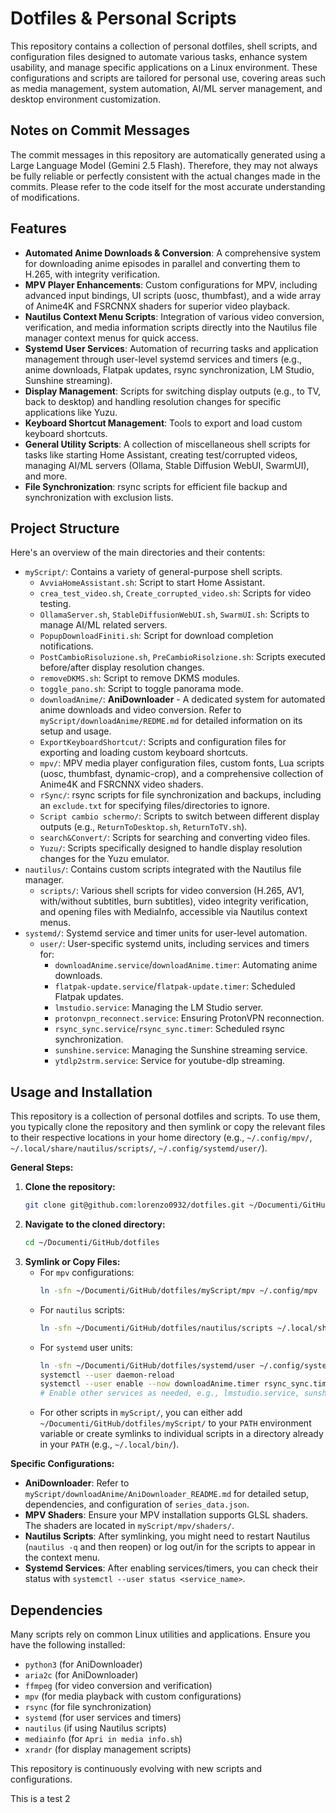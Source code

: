 # Dotfiles & Personal Scripts

This repository contains a collection of personal dotfiles, shell scripts, and configuration files designed to automate various tasks, enhance system usability, and manage specific applications on a Linux environment. These configurations and scripts are tailored for personal use, covering areas such as media management, system automation, AI/ML server management, and desktop environment customization.

## Notes on Commit Messages

The commit messages in this repository are automatically generated using a Large Language Model (Gemini 2.5 Flash). Therefore, they may not always be fully reliable or perfectly consistent with the actual changes made in the commits. Please refer to the code itself for the most accurate understanding of modifications.

## Features

*   **Automated Anime Downloads & Conversion**: A comprehensive system for downloading anime episodes in parallel and converting them to H.265, with integrity verification.
*   **MPV Player Enhancements**: Custom configurations for MPV, including advanced input bindings, UI scripts (uosc, thumbfast), and a wide array of Anime4K and FSRCNNX shaders for superior video playback.
*   **Nautilus Context Menu Scripts**: Integration of various video conversion, verification, and media information scripts directly into the Nautilus file manager context menus for quick access.
*   **Systemd User Services**: Automation of recurring tasks and application management through user-level systemd services and timers (e.g., anime downloads, Flatpak updates, rsync synchronization, LM Studio, Sunshine streaming).
*   **Display Management**: Scripts for switching display outputs (e.g., to TV, back to desktop) and handling resolution changes for specific applications like Yuzu.
*   **Keyboard Shortcut Management**: Tools to export and load custom keyboard shortcuts.
*   **General Utility Scripts**: A collection of miscellaneous shell scripts for tasks like starting Home Assistant, creating test/corrupted videos, managing AI/ML servers (Ollama, Stable Diffusion WebUI, SwarmUI), and more.
*   **File Synchronization**: rsync scripts for efficient file backup and synchronization with exclusion lists.

## Project Structure

Here's an overview of the main directories and their contents:

*   `myScript/`: Contains a variety of general-purpose shell scripts.
    *   `AvviaHomeAssistant.sh`: Script to start Home Assistant.
    *   `crea_test_video.sh`, `Create_corrupted_video.sh`: Scripts for video testing.
    *   `OllamaServer.sh`, `StableDiffusionWebUI.sh`, `SwarmUI.sh`: Scripts to manage AI/ML related servers.
    *   `PopupDownloadFiniti.sh`: Script for download completion notifications.
    *   `PostCambioRisoluzione.sh`, `PreCambioRisolzione.sh`: Scripts executed before/after display resolution changes.
    *   `removeDKMS.sh`: Script to remove DKMS modules.
    *   `toggle_pano.sh`: Script to toggle panorama mode.
    *   `downloadAnime/`: **AniDownloader** - A dedicated system for automated anime downloads and video conversion. Refer to `myScript/downloadAnime/REDME.md` for detailed information on its setup and usage.
    *   `ExportKeyboardShortcut/`: Scripts and configuration files for exporting and loading custom keyboard shortcuts.
    *   `mpv/`: MPV media player configuration files, custom fonts, Lua scripts (uosc, thumbfast, dynamic-crop), and a comprehensive collection of Anime4K and FSRCNNX video shaders.
    *   `rSync/`: rsync scripts for file synchronization and backups, including an `exclude.txt` for specifying files/directories to ignore.
    *   `Script cambio schermo/`: Scripts to switch between different display outputs (e.g., `ReturnToDesktop.sh`, `ReturnToTV.sh`).
    *   `search&Convert/`: Scripts for searching and converting video files.
    *   `Yuzu/`: Scripts specifically designed to handle display resolution changes for the Yuzu emulator.
*   `nautilus/`: Contains custom scripts integrated with the Nautilus file manager.
    *   `scripts/`: Various shell scripts for video conversion (H.265, AV1, with/without subtitles, burn subtitles), video integrity verification, and opening files with MediaInfo, accessible via Nautilus context menus.
*   `systemd/`: Systemd service and timer units for user-level automation.
    *   `user/`: User-specific systemd units, including services and timers for:
        *   `downloadAnime.service`/`downloadAnime.timer`: Automating anime downloads.
        *   `flatpak-update.service`/`flatpak-update.timer`: Scheduled Flatpak updates.
        *   `lmstudio.service`: Managing the LM Studio server.
        *   `protonvpn_reconnect.service`: Ensuring ProtonVPN reconnection.
        *   `rsync_sync.service`/`rsync_sync.timer`: Scheduled rsync synchronization.
        *   `sunshine.service`: Managing the Sunshine streaming service.
        *   `ytdlp2strm.service`: Service for youtube-dlp streaming.

## Usage and Installation

This repository is a collection of personal dotfiles and scripts. To use them, you typically clone the repository and then symlink or copy the relevant files to their respective locations in your home directory (e.g., `~/.config/mpv/`, `~/.local/share/nautilus/scripts/`, `~/.config/systemd/user/`).

**General Steps:**

1.  **Clone the repository:**
    ```bash
    git clone git@github.com:lorenzo0932/dotfiles.git ~/Documenti/GitHub/dotfiles
    ```
2.  **Navigate to the cloned directory:**
    ```bash
    cd ~/Documenti/GitHub/dotfiles
    ```
3.  **Symlink or Copy Files:**
    *   For `mpv` configurations:
        ```bash
        ln -sfn ~/Documenti/GitHub/dotfiles/myScript/mpv ~/.config/mpv
        ```
    *   For `nautilus` scripts:
        ```bash
        ln -sfn ~/Documenti/GitHub/dotfiles/nautilus/scripts ~/.local/share/nautilus/scripts
        ```
    *   For `systemd` user units:
        ```bash
        ln -sfn ~/Documenti/GitHub/dotfiles/systemd/user ~/.config/systemd/user
        systemctl --user daemon-reload
        systemctl --user enable --now downloadAnime.timer rsync_sync.timer flatpak-update.timer
        # Enable other services as needed, e.g., lmstudio.service, sunshine.service
        ```
    *   For other scripts in `myScript/`, you can either add `~/Documenti/GitHub/dotfiles/myScript/` to your `PATH` environment variable or create symlinks to individual scripts in a directory already in your `PATH` (e.g., `~/.local/bin/`).

**Specific Configurations:**

*   **AniDownloader**: Refer to `myScript/downloadAnime/AniDownloader_README.md` for detailed setup, dependencies, and configuration of `series_data.json`.
*   **MPV Shaders**: Ensure your MPV installation supports GLSL shaders. The shaders are located in `myScript/mpv/shaders/`.
*   **Nautilus Scripts**: After symlinking, you might need to restart Nautilus (`nautilus -q` and then reopen) or log out/in for the scripts to appear in the context menu.
*   **Systemd Services**: After enabling services/timers, you can check their status with `systemctl --user status <service_name>`.

## Dependencies

Many scripts rely on common Linux utilities and applications. Ensure you have the following installed:

*   `python3` (for AniDownloader)
*   `aria2c` (for AniDownloader)
*   `ffmpeg` (for video conversion and verification)
*   `mpv` (for media playback with custom configurations)
*   `rsync` (for file synchronization)
*   `systemd` (for user services and timers)
*   `nautilus` (if using Nautilus scripts)
*   `mediainfo` (for `Apri in media info.sh`)
*   `xrandr` (for display management scripts)

This repository is continuously evolving with new scripts and configurations.

This is a test 2